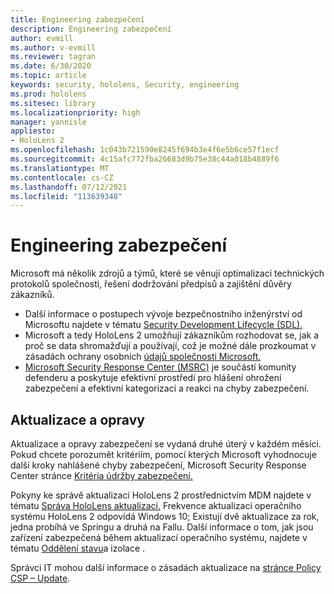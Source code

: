 ```yaml
---
title: Engineering zabezpečení
description: Engineering zabezpečení
author: evmill
ms.author: v-evmill
ms.reviewer: tagran
ms.date: 6/30/2020
ms.topic: article
keywords: security, hololens, Security, engineering
ms.prod: hololens
ms.sitesec: library
ms.localizationpriority: high
manager: yannisle
appliesto:
- HoloLens 2
ms.openlocfilehash: 1c043b721590e8245f694b3e4f6e5b6ce57f1ecf
ms.sourcegitcommit: 4c15afc772fba26683d9b75e38c44a018b4889f6
ms.translationtype: MT
ms.contentlocale: cs-CZ
ms.lasthandoff: 07/12/2021
ms.locfileid: "113639348"
---
```

# <a name="security-engineering"></a>Engineering zabezpečení

Microsoft má několik zdrojů a týmů, které se věnují optimalizaci technických protokolů společnosti, řešení dodržování předpisů a zajištění důvěry zákazníků. 

  * Další informace o postupech vývoje bezpečnostního inženýrství od Microsoftu najdete v tématu [Security Development Lifecycle (SDL).](https://www.microsoft.com/securityengineering/sdl)
  * Microsoft a tedy HoloLens 2 umožňují zákazníkům rozhodovat se, jak a proč se data shromažďují a používají, což je možné dále prozkoumat v zásadách ochrany osobních [údajů společnosti Microsoft.](https://privacy.microsoft.com/) 
  * [Microsoft Security Response Center (MSRC)](https://www.microsoft.com/msrc) je součástí komunity defenderu a poskytuje efektivní prostředí pro hlášení ohrožení zabezpečení a efektivní kategorizaci a reakci na chyby zabezpečení. 

## <a name="updates-and-patches"></a>Aktualizace a opravy

Aktualizace a opravy zabezpečení se vydaná druhé úterý v každém měsíci. Pokud chcete porozumět kritériím, pomocí kterých Microsoft vyhodnocuje další kroky nahlášené chyby zabezpečení, Microsoft Security Response Center stránce [Kritéria údržby zabezpečení.](https://www.microsoft.com/msrc/windows-security-servicing-criteria) 

Pokyny ke správě aktualizací HoloLens 2 prostřednictvím MDM najdete v tématu [Správa HoloLens aktualizací.](hololens-updates.md) Frekvence aktualizací operačního systému HoloLens 2 odpovídá Windows 10; Existují dvě aktualizace za rok, jedna probíhá ve Springu a druhá na Fallu. Další informace o tom, jak jsou zařízení zabezpečená během aktualizací operačního systému, najdete v tématu [Oddělení stavu](security-state-separation-isolation.md)a izolace . 

Správci IT mohou další informace o zásadách aktualizace na [stránce Policy CSP – Update](/windows/client-management/mdm/policy-csp-update). 
